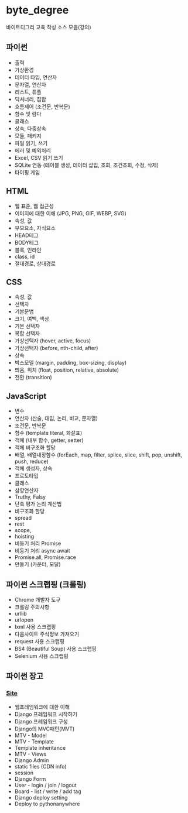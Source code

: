 # byte_degree
바이트디그리 교육 작성 소스 모음(강의)

## 파이썬
- 출력
- 가상환경
- 데이터 타입, 연산자
- 문자열, 연산자
- 리스트, 튜플
- 딕셔너리, 집합
- 흐름제어 (조건문, 반복문)
- 함수 및 람다
- 클래스
- 상속, 다중상속
- 모듈, 패키지
- 파일 읽기, 쓰기
- 에러 및 예외처리
- Excel, CSV 읽기 쓰기
- SQLite 연동 (테이블 생성, 데이터 삽입, 조회, 조건조회, 수정, 삭제)
- 타이핑 게임

## HTML
- 웹 표준, 웹 접근성
- 이미지에 대한 이해 (JPG, PNG, GIF, WEBP, SVG)
- 속성, 값
- 부모요소, 자식요소
- HEAD테그
- BODY테그
- 블록, 인라인
- class, id
- 절대경로, 상대경로

## CSS
- 속성, 값
- 선택자
- 기본문법
- 크기, 여백, 색상
- 기본 선택자
- 복합 선택자
- 가상선택자 (hover, active, focus)
- 가상선택자 (before, nth-child, after)
- 상속
- 박스모델 (margin, padding, box-sizing, display)
- 띄움, 위치 (float, position, relative, absolute)
- 전환 (transition)

## JavaScript
- 변수
- 연산자 (산술, 대입, 논리, 비교, 문자열)
- 조건문, 반복문
- 함수 (template literal, 화살표)
- 객체 (내부 함수, getter, setter)
- 객체 비구조화 할당
- 배열, 배열내장함수 (forEach, map, filter, splice, slice, shift, pop, unshift, push, reduce)
- 객체 생성자, 상속
- 프로토타입
- 클래스
- 삼항연산자
- Truthy, Falsy
- 단축 평가 논리 계산법
- 비구조화 할당
- spread
- rest
- scope,
- hoisting
- 비동기 처리 Promise
- 비동기 처리 async await
- Promise.all, Promise.race
- 만들기 (카운터, 모달)

## 파이썬 스크랩핑 (크롤링)
- Chrome 개발자 도구
- 크롤링 주의사항
- urllib
- urlopen
- lxml 사용 스크랩핑
- 다음사이트 주식정보 가져오기
- request 사용 스크랩핑
- BS4 (Beautiful Soup) 사용 스크랩핑
- Selenium 사용 스크랩핑

## 파이썬 장고
### [Site](http://hayeong.pythonanywhere.com/)
- 웹프레임워크에 대한 이해
- Django 프레임워크 시작하기
- Django 프레임워크 구성
- Django의 MVC패턴(MVT)
- MTV - Model
- MTV - Template
- Template inheritance
- MTV - Views
- Django Admin
- static files (CDN info)
- session
- Django Form
- User - login / join / logout
- Board - list / write / add tag
- Django deploy setting
- Deploy to pythonanywhere
